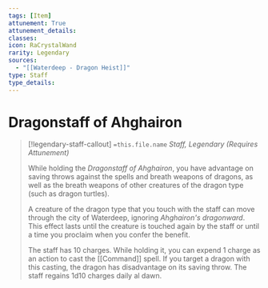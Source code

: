 ```yaml
---
tags: [Item]
attunement: True
attunement_details: 
classes: 
icon: RaCrystalWand
rarity: Legendary
sources:
  - "[[Waterdeep - Dragon Heist]]"
type: Staff
type_details: 
---
```

# Dragonstaff of Ahghairon
>[!legendary-staff-callout] `=this.file.name`
>*Staff, Legendary (Requires Attunement)*
>
>While holding the *Dragonstaff of Ahghairon*, you have advantage on saving throws against the spells and breath weapons of dragons, as well as the breath weapons of other creatures of the dragon type (such as dragon turtles).
>
>A creature of the dragon type that you touch with the staff can move through the city of Waterdeep, ignoring *Ahghairon's dragonward*. This effect lasts until the creature is touched again by the staff or until a time you proclaim when you confer the benefit.
>
>The staff has 10 charges. While holding it, you can expend 1 charge as an action to cast the [[Command]] spell. If you target a dragon with this casting, the dragon has disadvantage on its saving throw. The staff regains 1d10 charges daily al dawn.
>
>
